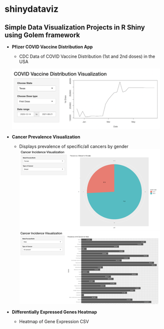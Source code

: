 # shinydataviz

## Simple Data Visualization Projects in R Shiny using Golem framework

- **Pfizer COVID Vaccine Distribution App**
  - CDC Data of COVID Vaccine Distribution (1st and 2nd doses) in the USA
  
  ![covid_visualization](https://github.com/vaishnavim9/shinydataviz/blob/main/COVID_Visualization_Example.png?raw=true)
- **Cancer Prevalence Visualization**
  - Displays prevalence of specific/all cancers by gender
  ![cancer_prevalence](https://github.com/vaishnavim9/shinydataviz/blob/main/CancerPrevalenceVisualization/Breast_Cancer_Female.png?raw=true)
  ![cancer_prevalence](https://github.com/vaishnavim9/shinydataviz/blob/main/CancerPrevalenceVisualization/AllCancers_Male.png?raw=true)
  
  
- **Differentially Expressed Genes Heatmap**
  - Heatmap of Gene Expression CSV



